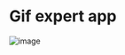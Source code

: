 # Gif expert app


![image](https://user-images.githubusercontent.com/88790737/209253889-82eab51b-c097-4f2b-acac-7b5bb2338b09.png)
